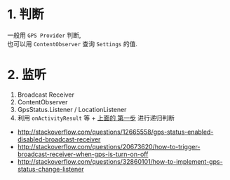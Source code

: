 # 1. 判断
一般用 `GPS Provider` 判断,  
也可以用 `ContentObserver` 查询 `Settings` 的值.

# 2. 监听
 1. Broadcast Receiver
 2. ContentObserver
 3. GpsStatus.Listener / LocationListener
 4. 利用 `onActivityResult` 等 + [上面的 第一步](https://github.com/imknown/IMKDevelopmentDaily/new/master/2016/11#1-判断) 进行递归判断

- http://stackoverflow.com/questions/12665558/gps-status-enabled-disabled-broadcast-receiver
- http://stackoverflow.com/questions/20673620/how-to-trigger-broadcast-receiver-when-gps-is-turn-on-off
- http://stackoverflow.com/questions/32860101/how-to-implement-gps-status-change-listener
